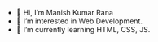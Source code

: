 - 👋 Hi, I’m Manish Kumar Rana
- 👀 I’m interested in Web Development.
- 🌱 I’m currently learning HTML, CSS, JS.
<!-- - 💞️ I’m looking to collaborate on ...
- 📫 How to reach me ... -->

<!---
Mkranaaa/Mkranaaa is a ✨ special ✨ repository because its `README.md` (this file) appears on your GitHub profile.
You can click the Preview link to take a look at your changes.
--->
